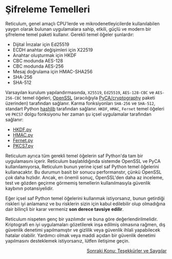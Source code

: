 # Şifreleme Temelleri
Reticulum, genel amaçlı CPU'lerde ve mikrodenetleyicilerde kullanılabilen yaygın olarak bulunan uygulamalara sahip, etkili, güçlü ve modern bir şifreleme temel paketi kullanır. Gerekli temel öğeler şunlardır:

- Dijital İmzalar için Ed25519
- ECDH anahtar değişimleri için X22519
- Anahtar oluşturmak için HKDF
- CBC modunda AES-128
- CBC modunda AES-256
- Mesaj doğrulama için HMAC-SHA256
- SHA-256
- SHA-512

Varsayılan kurulum yapılandırmasında, `X25519`, `Ed25519`, `AES-128-CBC` ve `AES-256-CBC` temel öğeleri, [OpenSSL](https://www.openssl.org/) (aracılığıyla [PyCA/cryptography](https://github.com/pyca/cryptography) paketi üzerinden) tarafından sağlanır. Karma fonksiyonları `SHA-256` ve `SHA-512`, standart Python [hashlib](https://docs.python.org/3/library/hashlib.html) tarafından sağlanır. `HKDF`, `HMAC`, `Fernet` temel öğeleri ve `PKCS7` dolgu fonksiyonu her zaman şu içsel uygulamalar tarafından sağlanır:

- [HKDF.py](https://github.com/markqvist/Reticulum/blob/master/RNS/Cryptography/HKDF.py)
- [HMAC.py](https://github.com/markqvist/Reticulum/blob/master/RNS/Cryptography/HMAC.py)
- [Fernet.py](https://github.com/markqvist/Reticulum/blob/master/RNS/Cryptography/Fernet.py)
- [PKCS7.py](https://github.com/markqvist/Reticulum/blob/master/RNS/Cryptography/PKCS7.py)

Reticulum ayrıca tüm gerekli temel öğelerin saf Python'da tam bir uygulamasını içerir. Reticulum başlatıldığında sistemde OpenSSL ve PyCA kullanılamıyorsa, Reticulum bunun yerine içsel saf Python temel öğelerini kullanacaktır. Bu durumun basit bir sonucu performanstır, çünkü OpenSSL *çok* daha hızlıdır. Ancak, en önemli sonuç, OpenSSL'den daha az inceleme, test ve gözden geçirme görmemiş temellerin kullanılmasıyla güvenlik kaybının potansiyelidir.

Eğer içsel saf Python temel öğelerini kullanmak istiyorsanız, bunun getirdiği riskleri iyi anlamanız ve bu risklerin sizin için kabul edilebilir olup olmadığına dair bilinçli bir karar vermeniz **son derece tavsiye edilir**.

Reticulum nispeten genç bir yazılımdır ve buna göre değerlendirilmelidir. Kriptografi en iyi uygulamaları gözetilerek inşa edilmiş olmasına rağmen, dış güvenlik denetimi yapılmamıştır ve gizlilik veya güvenlik ihlali yapabilecek hatalar olabilir. Yardımcı olmak veya maddi açıdan bir güvenlik denetimi yapılmasını desteklemek istiyorsanız, lütfen iletişime geçin.

<p align="right"><a href="credits_tr.html">Sonraki Konu: Teşekkürler ve Saygılar</a></p>